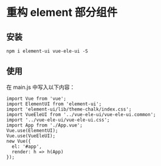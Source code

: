 # 重构 element 部分组件

## 安装

```
npm i element-ui vue-ele-ui -S
```

## 使用
在 main.js 中写入以下内容：
```
import Vue from 'vue';
import ElementUI from 'element-ui';
import 'element-ui/lib/theme-chalk/index.css';
import VueEleUI from '../vue-ele-ui/vue-ele-ui.common';
import '../vue-ele-ui/vue-ele-ui.css';
import App from './App.vue';
Vue.use(ElementUI);
Vue.use(VueEleUI);
new Vue({
  el: '#app',
  render: h => h(App)
});
```
